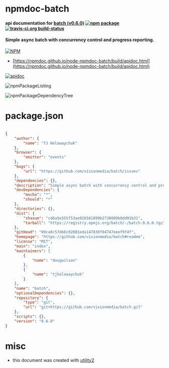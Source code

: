 # npmdoc-batch

#### api documentation for  [batch (v0.6.0)](https://github.com/visionmedia/batch#readme)  [![npm package](https://img.shields.io/npm/v/npmdoc-batch.svg?style=flat-square)](https://www.npmjs.org/package/npmdoc-batch) [![travis-ci.org build-status](https://api.travis-ci.org/npmdoc/node-npmdoc-batch.svg)](https://travis-ci.org/npmdoc/node-npmdoc-batch)

#### Simple async batch with concurrency control and progress reporting.

[![NPM](https://nodei.co/npm/batch.png?downloads=true&downloadRank=true&stars=true)](https://www.npmjs.com/package/batch)

- [https://npmdoc.github.io/node-npmdoc-batch/build/apidoc.html](https://npmdoc.github.io/node-npmdoc-batch/build/apidoc.html)

[![apidoc](https://npmdoc.github.io/node-npmdoc-batch/build/screenCapture.buildCi.browser.%252Ftmp%252Fbuild%252Fapidoc.html.png)](https://npmdoc.github.io/node-npmdoc-batch/build/apidoc.html)

![npmPackageListing](https://npmdoc.github.io/node-npmdoc-batch/build/screenCapture.npmPackageListing.svg)

![npmPackageDependencyTree](https://npmdoc.github.io/node-npmdoc-batch/build/screenCapture.npmPackageDependencyTree.svg)



# package.json

```json

{
    "author": {
        "name": "TJ Holowaychuk"
    },
    "browser": {
        "emitter": "events"
    },
    "bugs": {
        "url": "https://github.com/visionmedia/batch/issues"
    },
    "dependencies": {},
    "description": "Simple async batch with concurrency control and progress reporting.",
    "devDependencies": {
        "mocha": "*",
        "should": "*"
    },
    "directories": {},
    "dist": {
        "shasum": "cd6a5e555f53ae92b561899b2738089b0dd91b31",
        "tarball": "https://registry.npmjs.org/batch/-/batch-0.6.0.tgz"
    },
    "gitHead": "09ca0c57db6c02801eda147830f04747eeef9f4f",
    "homepage": "https://github.com/visionmedia/batch#readme",
    "license": "MIT",
    "main": "index",
    "maintainers": [
        {
            "name": "dougwilson"
        },
        {
            "name": "tjholowaychuk"
        }
    ],
    "name": "batch",
    "optionalDependencies": {},
    "repository": {
        "type": "git",
        "url": "git+https://github.com/visionmedia/batch.git"
    },
    "scripts": {},
    "version": "0.6.0"
}
```



# misc
- this document was created with [utility2](https://github.com/kaizhu256/node-utility2)

